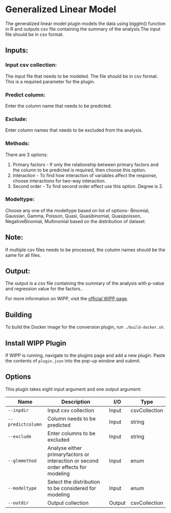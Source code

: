 ﻿# Generalized Linear Model

The generalized linear model plugin models the data using bigglm() function in R and outputs csv file containing the summary of the analysis.The input file should be in csv format.

## Inputs:
### Input csv collection:
The input file that needs to be modeled. The file should be in csv format. This is a required parameter for the plugin.

### Predict column:
Enter the column name that needs to be predicted.

### Exclude:
Enter column names that needs to be excluded from the analysis.

### Methods:
There are 3 options:
1. Primary factors - If only the relationship between primary factors and the column to be predicted is required, then choose this option.
2. Interaction - To find how interaction of variables affect the response, choose interactions for two-way interaction.
3. Second order - To find second order effect use this option. Degree is 2.

### Modeltype:
Choose any one of the modeltype based on list of options- Binomial, Gaussian, Gamma, Poisson, Quasi, Quasibinomial, Quasipoisson, NegativeBinomial, Multinomial based on the distribution of dataset.
      
## Note:
If multiple csv files needs to be processed, the column names should be the same for all files.

## Output:
The output is a csv file containing the summary of the analysis with p-value and regression value for the factors..

For more information on WIPP, visit the [official WIPP page](https://isg.nist.gov/deepzoomweb/software/wipp).

## Building

To build the Docker image for the conversion plugin, run
`./build-docker.sh`.

## Install WIPP Plugin

If WIPP is running, navigate to the plugins page and add a new plugin. Paste the contents of `plugin.json` into the pop-up window and submit.

## Options

This plugin takes eight input argument and one output argument:

| Name                   | Description             | I/O    | Type   |
|------------------------|-------------------------|--------|--------|
| `--inpdir` | Input csv collection| Input | csvCollection |
| `--predictcolumn` | Column needs to be predicted | Input | string |
| `--exclude` | Enter columns to be excluded| Input | string |
| `--glmmethod` | Analyse either primaryfactors or interaction or second order effects for modeling | Input | enum |
| `--modeltype` | Select the distribution to be considered for modeling| Input | enum |
| `--outdir` | Output collection | Output | csvCollection |


